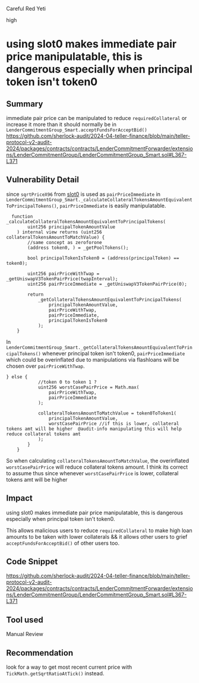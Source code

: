 Careful Red Yeti

high

# using slot0 makes immediate pair price manipulatable, this is dangerous especially when principal token isn't token0

## Summary
 immediate pair price can be manipulated to reduce `requiredCollateral` or increase it more than it should normally be in `LenderCommitmentGroup_Smart.acceptFundsForAcceptBid()`
https://github.com/sherlock-audit/2024-04-teller-finance/blob/main/teller-protocol-v2-audit-2024/packages/contracts/contracts/LenderCommitmentForwarder/extensions/LenderCommitmentGroup/LenderCommitmentGroup_Smart.sol#L367-L371

## Vulnerability Detail
since `sqrtPriceX96` from [slot0](https://github.com/sherlock-audit/2024-04-teller-finance/blob/main/teller-protocol-v2-audit-2024/packages/contracts/contracts/LenderCommitmentForwarder/extensions/LenderCommitmentGroup/LenderCommitmentGroup_Smart.sol#L575-L578) is used as `pairPriceImmediate`  in `LenderCommitmentGroup_Smart._calculateCollateralTokensAmountEquivalentToPrincipalTokens()`, `pairPriceImmediate` is easily manipulatable.
```solidity
  function _calculateCollateralTokensAmountEquivalentToPrincipalTokens(
        uint256 principalTokenAmountValue
    ) internal view returns (uint256 collateralTokensAmountToMatchValue) {
        //same concept as zeroforone
        (address token0, ) = _getPoolTokens();

        bool principalTokenIsToken0 = (address(principalToken) == token0);

        uint256 pairPriceWithTwap = _getUniswapV3TokenPairPrice(twapInterval);
        uint256 pairPriceImmediate = _getUniswapV3TokenPairPrice(0);

        return
            _getCollateralTokensAmountEquivalentToPrincipalTokens(
                principalTokenAmountValue,
                pairPriceWithTwap,
                pairPriceImmediate,
                principalTokenIsToken0
            );
    }
```
In `LenderCommitmentGroup_Smart._getCollateralTokensAmountEquivalentToPrincipalTokens()` whenever principal token isn't token0, `pairPriceImmediate` which could be overinflated due to manipulations via flashloans will be chosen over `pairPriceWithTwap`. 
```solidity
} else {
            //token 0 to token 1 ?
            uint256 worstCasePairPrice = Math.max(
                pairPriceWithTwap,
                pairPriceImmediate
            );

            collateralTokensAmountToMatchValue = token0ToToken1(
                principalTokenAmountValue,
                worstCasePairPrice //if this is lower, collateral tokens amt will be higher  @audit-info manipulating this will help reduce collateral tokens amt
            );
        }
    }
```
So when calculating `collateralTokensAmountToMatchValue`, the overinflated `worstCasePairPrice` will reduce collateral tokens amount. 
I think its correct to assume thus since whenever `worstCasePairPrice` is lower, collateral tokens amt will be higher

## Impact
using slot0 makes immediate pair price manipulatable, this is dangerous especially when principal token isn't token0.

This allows malicious users to reduce `requiredCollateral` to make high loan amounts to be taken with lower collaterals && it allows other users to grief `acceptFundsForAcceptBid()` of other users too.

## Code Snippet
https://github.com/sherlock-audit/2024-04-teller-finance/blob/main/teller-protocol-v2-audit-2024/packages/contracts/contracts/LenderCommitmentForwarder/extensions/LenderCommitmentGroup/LenderCommitmentGroup_Smart.sol#L367-L371
## Tool used

Manual Review

## Recommendation
look for a way to get most recent current price with `TickMath.getSqrtRatioAtTick()` instead.
